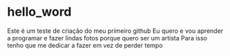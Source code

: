 # hello_word
Este é um teste de criação do meu primeiro github
Eu quero e vou aprender a programar e fazer lindas fotos porque quero ser um artista
Para isso tenho que me dedicar a fazer em vez de perder tempo 
